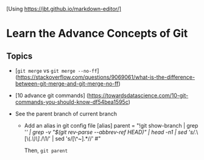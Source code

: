 [Using https://jbt.github.io/markdown-editor/]

# Learn the Advance Concepts of Git

 Topics
-
* [`git merge` vs `git merge --no-ff`] (https://stackoverflow.com/questions/9069061/what-is-the-difference-between-git-merge-and-git-merge-no-ff)
* [10 advance git commands] (https://towardsdatascience.com/10-git-commands-you-should-know-df54bea1595c)

* See the parent branch of current branch
  - Add an alias in git config file
    [alias]
            parent = "!git show-branch | grep '*' | grep -v \"$(git rev-parse --abbrev-ref HEAD)\" | head -n1 | sed 's/.*\\[\\(.*\\)\\].*/\\1/' | sed 's/[\\^~].*//' #"
            
    Then, `git parent`
  
